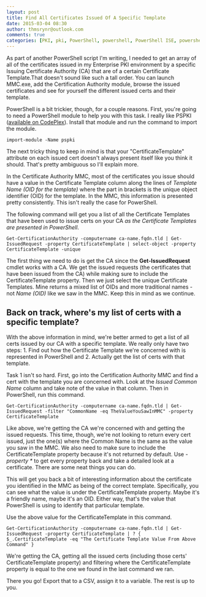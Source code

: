 ```yaml
---
layout: post
title: Find All Certificates Issued Of A Specific Template
date: 2015-03-04 08:30
author: thmsrynr@outlook.com
comments: true
categories: [PKI, pki, PowerShell, powershell, PowerShell ISE, powershell ise]
---
```

As part of another PowerShell script I'm writing, I needed to get an array of all of the certificates issued in my Enterprise PKI environment by a specific Issuing Certificate Authority (CA) that are of a certain Certificate Template.That doesn't sound like such a tall order. You can launch MMC.exe, add the Certification Authority module, browse the issued certificates and see for yourself the different issued certs and their template.

PowerShell is a bit trickier, though, for a couple reasons. First, you're going to need a PowerShell module to help you with this task. I really like PSPKI (<a title="PSPKI" href="https://pspki.codeplex.com/" target="_blank">available on CodePlex</a>). Install that module and run the command to import the module.

```
import-module -Name pspki
```

The next tricky thing to keep in mind is that your "CertificateTemplate" attribute on each issued cert doesn't always present itself like you think it should. That's pretty ambiguous so I'll explain more.

In the Certificate Authority MMC, most of the certificates you issue should have a value in the Certificate Template column along the lines of <em>Template Name (OID for the template) </em>where the part in brackets is the unique object identifier (OID) for the template. In the MMC, this information is presented pretty consistently. This isn't really the case for PowerShell.

The following command will get you a list of all the Certificate Templates that have been used to issue certs on your CA <em>as the Certificate Templates are presented in PowerShell</em>.

```
Get-CertificationAuthority -computername ca-name.fqdn.tld | Get-IssuedRequest -property CertificateTemplate | select-object -property CertificateTemplate -unique
```

The first thing we need to do is get the CA since the <strong>Get-IssuedRequest</strong> cmdlet works with a CA. We get the issued requests (the certificates that have been issued from the CA) while making sure to include the CertificateTemplate property. Then we just select the unique Certificate Templates. Mine returns a mixed list of OIDs and more traditional names - not <em>Name (OID) </em>like we saw in the MMC. Keep this in mind as we continue.

<h2>Back on track, where's my list of certs with a specific template?</h2>

With the above information in mind, we're better armed to get a list of all certs issued by our CA with a specific template. We really only have two steps: 1. Find out how the Certificate Template we're concerned with is represented in PowerShell and 2. Actually get the list of certs with that template.

Task 1 isn't so hard. First, go into the Certification Authority MMC and find a cert with the template you are concerned with. Look at the <em>Issued Common Name</em> column and take note of the value in that column. Then in PowerShell, run this command.

```
Get-CertificationAuthority -computername ca-name.fqdn.tld | Get-IssuedRequest -filter "CommonName -eq TheValueYouSawInMMC" -property CertificateTemplate
```

Like above, we're getting the CA we're concerned with and getting the issued requests. This time, though, we're not looking to return every cert issued, just the one(s) where the Common Name is the same as the value you saw in the MMC. We also need to make sure to include the CertificateTemplate property because it's not returned by default. Use <em>-property * </em>to get every property back and take a detailed look at a certificate. There are some neat things you can do.

This will get you back a bit of interesting information about the certificate you identified in the MMC as being of the correct template. Specifically, you can see what the value is under the CertificateTemplate property. Maybe it's a friendly name, maybe it's an OID. Either way, that's the value that PowerShell is using to identify that particular template.

Use the above value for the CertificateTemplate in this command.

```
Get-CertificationAuthority -computername ca-name.fqdn.tld | Get-IssuedRequest -property CertificateTemplate | ? { $_.CertificateTemplate -eq "The Certificate Template Value From Above Command" }
```

We're getting the CA, getting all the issued certs (including those certs' CertificateTemplate property) and filtering where the CertificateTemplate property is equal to the one we found in the last command we ran.

There you go! Export that to a CSV, assign it to a variable. The rest is up to you.

